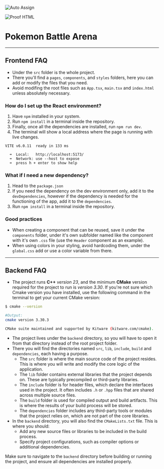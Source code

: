 ![Auto Assign](https://github.com/Cesar-Mendoza-V/demo-repository/actions/workflows/auto-assign.yml/badge.svg)

![Proof HTML](https://github.com/Cesar-Mendoza-V/demo-repository/actions/workflows/proof-html.yml/badge.svg)

# Pokemon Battle Arena
---
## Frontend FAQ

- Under the `src` folder is the whole project.
- There you'll find a `pages`, `components`, and `styles` folders, here you can add or modify the files that you need.
- Avoid modifing the root files such as `App.tsx`, `main.tsx` and `index.html` unless absolutely necessary.

### How do I set up the React environment?

1.  Have `npm` installed in your system.
2.  Run `npm install` in a terminal inside the repository.
3.  Finally, once all the dependencies are installed, run `npm run dev`.
4.  The terminal will show a local address where the page is running with live changes.

```
VITE v6.0.11  ready in 133 ms

  ➜  Local:   http://localhost:5173/
  ➜  Network: use --host to expose
  ➜  press h + enter to show help
```

### What if I need a new dependency?

1. Head to the `package.json`
2. If you need the dependency on the dev environment only, add it to the `devDependencies`, however if the dependency is needed for the functioning of the app, add it to the `dependencies`.
3. Run `npm install` in a terminal inside the repository.

### Good practices

- When creating a component that can be reused, save it under the `components` folder, under it's own subfolder named like the component with it's own `.css` file (use the `Header` component as an example).
- When using colors in your styling, avoid hardcoding them, under the `global.css` add or use a color variable from there.

---

## Backend FAQ

- The project runs **C++** *version 23*, and the minimum **CMake** version required for the project to run is *version 3.30*. If you're not sure which Cmake version you have installed, use the following command in the terminal to get your current CMake version:
``` bash
$ cmake --version

#Output: 
cmake version 3.30.3

CMake suite maintained and supported by Kitware (kitware.com/cmake).
```
- The project lives under the `backend` directory, so you will have to open it from that directory instead of the root project folder.
- There you will find the directories named `src`, `lib`, `include`, `build` and `dependencies`, each having a purpose.
  - The `src` folder is where the main source code of the project resides. This is where you will write and modify the core logic of the application.
  - The `lib` folder contains external libraries that the project depends on. These are typically precompiled or third-party libraries.
  - The `include` folder is for header files, which declare the interfaces used in the project. It often includes `.h` or `.hpp` files that are shared across multiple source files.
  - The `build` folder is used for compiled output and build artifacts. This is where the results of your build process will be stored.
  - The `dependencies` folder includes any third-party tools or modules that the project relies on, which are not part of the core libraries.
- In the `backend` directory, you will also find the `CMakeLists.txt` file. This is where you should:
  - Add any new source files or libraries to be included in the build process.
  - Specify project configurations, such as compiler options or additional dependencies.

Make sure to navigate to the `backend` directory before building or running the project, and ensure all dependencies are installed properly.

